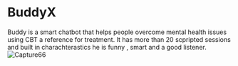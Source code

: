 # BuddyX
Buddy is a smart chatbot that helps people overcome mental health issues using CBT a reference for treatment.
It has more than 20 scpripted sessions and built in charachterastics he is funny , smart and a good listener.
![Capture66](https://user-images.githubusercontent.com/82836901/133012775-98a39d8c-2f0c-4497-b637-282e5b740384.PNG)


